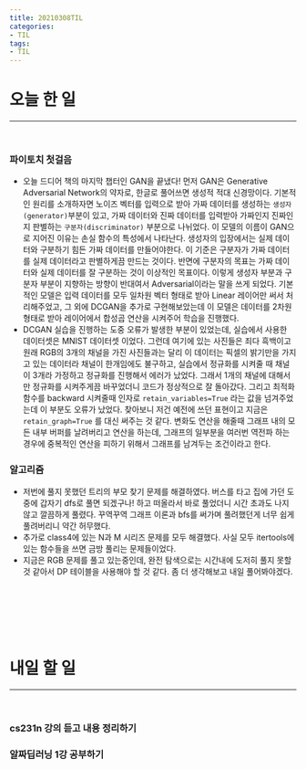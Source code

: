 ```yaml
---
title: 20210308TIL 
categories: 
- TIL 
tags: 
- TIL 
---
```


# 오늘 한 일  
------
<br/> 

### 파이토치 첫걸음  
- 오늘 드디어 책의 마지막 챕터인 GAN을 끝냈다! 먼저 GAN은 Generative Adversarial Network의 약자로, 한글로 풀어쓰면 생성적 적대 신경망이다. 기본적인 원리를 소개하자면 노이즈 벡터를 입력으로 받아 가짜 데이터를 생성하는 `생성자(generator)`부분이 있고, 가짜 데이터와 진짜 데이터를 입력받아 가짜인지 진짜인지 판별하는 `구분자(discriminator)` 부분으로 나뉘었다. 이 모델의 이름이 GAN으로 지어진 이유는 손실 함수의 특성에서 나타난다. 생성자의 입장에서는 실제 데이터와 구분하기 힘든 가짜 데이터를 만들어야한다. 이 기준은 구분자가 가짜 데이터를 실제 데이터라고 판별하게끔 만드는 것이다. 반면에 구분자의 목표는 가짜 데이터와 실제 데이터를 잘 구분하는 것이 이상적인 목표이다. 이렇게 생성자 부분과 구분자 부분이 지향하는 방향이 반대여서 Adversarial이라는 말을 쓰게 되었다. 기본적인 모델은 입력 데이터를 모두 일차원 벡터 형태로 받아 Linear 레이어만 써서 처리해주었고, 그 외에 DCGAN을 추가로 구현해보았는데 이 모델은 데이터를 2차원 형태로 받아 레이어에서 합성곱 연산을 시켜주어 학습을 진행했다.  
- DCGAN 실습을 진행하는 도중 오류가 발생한 부분이 있었는데, 실습에서 사용한 데이터셋은 MNIST 데이터셋 이었다. 그런데 여기에 있는 사진들은 죄다 흑백이고 원래 RGB의 3개의 채널을 가진 사진들과는 달리 이 데이터는 픽셀의 밝기만을 가지고 있는 데이터라 채널이 한개임에도 불구하고, 실습에서 정규화를 시켜줄 때 채널이 3개라 가정하고 정규화를 진행해서 에러가 났었다. 그래서 1개의 채널에 대해서만 정규화를 시켜주게끔 바꾸었더니 코드가 정상적으로 잘 돌아갔다. 그리고 최적화 함수를 backward 시켜줄때 인자로 `retain_variables=True` 라는 값을 넘겨주었는데 이 부분도 오류가 났었다. 찾아보니 저건 예전에 쓰던 표현이고 지금은 `retain_graph=True` 를 대신 써주는 것 같다. 변화도 연산을 해줄때 그래프 내의 모든 내부 버퍼를 날려버리고 연산을 하는데, 그래프의 일부분을 여러번 역전파 하는 경우에 중복적인 연산을 피하기 위해서 그래프를 남겨두는 조건이라고 한다. 

### 알고리즘 
- 저번에 풀지 못했던 트리의 부모 찾기 문제를 해결하였다. 버스를 타고 집에 가던 도중에 갑자기 dfs로 풀면 되겠구나! 하고 떠올라서 바로 풀었더니 시간 초과도 나지 않고 깔끔하게 풀렸다. 꾸역꾸역 그래프 이론과 bfs를 써가며 풀려했던게 너무 쉽게 풀려버리니 약간 허무했다.  
- 추가로 class4에 있는 N과 M 시리즈 문제를 모두 해결했다. 사실 모두 itertools에 있는 함수들을 쓰면 금방 풀리는 문제들이었다. 
- 지금은 RGB 문제를 풀고 있는중인데, 완전 탐색으로는 시간내에 도저히 풀지 못할것 같아서 DP 테이블을 사용해야 할 것 같다. 좀 더 생각해보고 내일 풀어봐야겠다.  



<br/><br/><br/><br/><br/> 

# 내일 할 일 
------
<br/> 

### cs231n 강의 듣고 내용 정리하기 

### 알짜딥러닝 1강 공부하기 